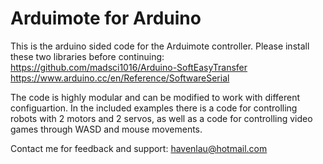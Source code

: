 # Arduimote for Arduino
This is the arduino sided code for the Arduimote controller.
Please install these two libraries before continuing:
https://github.com/madsci1016/Arduino-SoftEasyTransfer
https://www.arduino.cc/en/Reference/SoftwareSerial

The code is highly modular and can be modified to work with different configuartion. 
In the included examples there is a code for controlling robots with 2 motors and 2 servos, as well as a code for controlling video games through WASD and mouse movements.

Contact me for feedback and support: havenlau@hotmail.com
